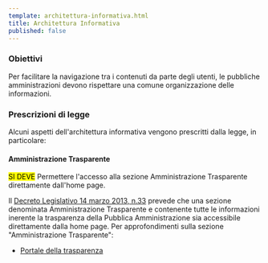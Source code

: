 ```yaml
---
template: architettura-informativa.html
title: Architettura Informativa
published: false
---
```




### Obiettivi

Per facilitare la navigazione tra i contenuti da parte degli utenti, le pubbliche amministrazioni devono rispettare una comune organizzazione delle informazioni.

### Prescrizioni di legge

Alcuni aspetti dell'architettura informativa vengono prescritti dalla legge, in particolare:

#### Amministrazione Trasparente

<div class="lg-callout lg-callout-must">
<mark>SI DEVE</mark> Permettere l'accesso alla sezione Amministrazione Trasparente direttamente dall'home page. 
</div>

Il [Decreto Legislativo 14 marzo 2013, n.33](http://www.normattiva.it/uri-res/N2Ls?urn:nir:stato:decreto.legislativo:2013-03-14;33) prevede che una sezione denominata Amministrazione Trasparente e contenente tutte le informazioni inerente la trasparenza della Pubblica Amministrazione sia accessibile direttamente dalla home page.
Per approfondimenti sulla sezione "Amministrazione Trasparente":
* [Portale della trasparenza](http://trasparenza.agid.gov.it/)




